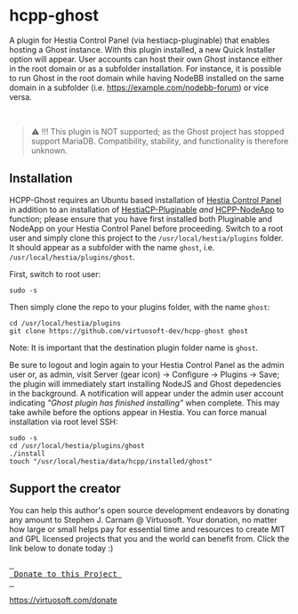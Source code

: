 # hcpp-ghost
A plugin for Hestia Control Panel (via hestiacp-pluginable) that enables hosting a Ghost instance. With this plugin installed, a new Quick Installer option will appear. User accounts can host their own Ghost instance either in the root domain or as a subfolder installation. For instance, it is possible to run Ghost in the root domain while having NodeBB installed on the same domain in a subfolder (i.e. https://example.com/nodebb-forum) or vice versa.

&nbsp;
> :warning: !!! This plugin is NOT supported; as the Ghost project has stopped support MariaDB. Compatibility, stability, and functionality is therefore unknown. 

## Installation
HCPP-Ghost requires an Ubuntu based installation of [Hestia Control Panel](https://hestiacp.com) in addition to an installation of [HestiaCP-Pluginable](https://github.com/virtuosoft-dev/hestiacp-pluginable) *and* [HCPP-NodeApp](https://github.com/virtuosoft-dev/hcpp-nodeapp) to function; please ensure that you have first installed both Pluginable and NodeApp on your Hestia Control Panel before proceeding. Switch to a root user and simply clone this project to the `/usr/local/hestia/plugins` folder. It should appear as a subfolder with the name `ghost`, i.e. `/usr/local/hestia/plugins/ghost`.

First, switch to root user:
```
sudo -s
```

Then simply clone the repo to your plugins folder, with the name `ghost`:

```
cd /usr/local/hestia/plugins
git clone https://github.com/virtuosoft-dev/hcpp-ghost ghost
```

Note: It is important that the destination plugin folder name is `ghost`.

Be sure to logout and login again to your Hestia Control Panel as the admin user or, as admin, visit Server (gear icon) -> Configure -> Plugins -> Save; the plugin will immediately start installing NodeJS and Ghost depedencies in the background. A notification will appear under the admin user account indicating *"Ghost plugin has finished installing"* when complete. This may take awhile before the options appear in Hestia. You can force manual installation via root level SSH:

```
sudo -s
cd /usr/local/hestia/plugins/ghost
./install
touch "/usr/local/hestia/data/hcpp/installed/ghost"
```

## Support the creator
You can help this author's open source development endeavors by donating any amount to Stephen J. Carnam @ Virtuosoft. Your donation, no matter how large or small helps pay for essential time and resources to create MIT and GPL licensed projects that you and the world can benefit from. Click the link below to donate today :)
<div>
         

[<kbd> <br> Donate to this Project <br> </kbd>][KBD]


</div>


<!---------------------------------------------------------------------------->

[KBD]: https://virtuosoft.com/donate

https://virtuosoft.com/donate
